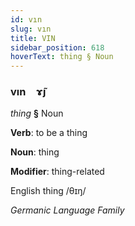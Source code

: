 ```yaml
---
id: vın
slug: vın
title: VIN
sidebar_position: 618
hoverText: thing § Noun
---
```


### vın&emsp;<span kind="abugida">ɤ̃ȷ</span>

*thing* **§** Noun

**Verb**: to be a thing

**Noun**: thing

**Modifier**: thing-related

English thing /θɪŋ/

*Germanic Language Family*
